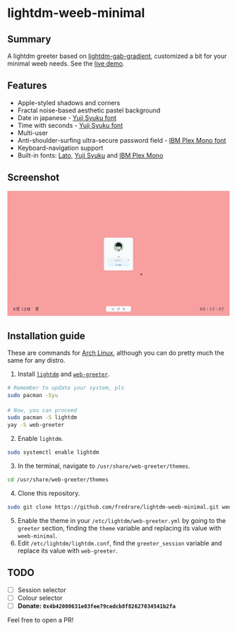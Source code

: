 # lightdm-weeb-minimal
## Summary
A lightdm greeter based on [lightdm-gab-gradient](https://github.com/GabrielTenma/lightdm-gab-gradient), customized a bit for your minimal weeb needs. See the [live demo](https://fredrare.github.io/lightdm-weeb-minimal).

## Features
- Apple-styled shadows and corners
- Fractal noise-based aesthetic pastel background
- Date in japanese - [Yuji Syuku font](https://fonts.google.com/specimen/Yuji+Syuku)
- Time with seconds - [Yuji Syuku font](https://fonts.google.com/specimen/Yuji+Syuku)
- Multi-user
- Anti-shoulder-surfing ultra-secure password field - [IBM Plex Mono font](https://fonts.google.com/specimen/IBM+Plex+Mono)
- Keyboard-navigation support
- Built-in fonts: [Lato](https://fonts.google.com/specimen/Lato), [Yuji Syuku](https://fonts.google.com/specimen/Yuji+Syuku) and [IBM Plex Mono](https://fonts.google.com/specimen/IBM+Plex+Mono)

## Screenshot
![Screenshot](demo.png "Live demo screenshot")

## Installation guide
These are commands for [Arch Linux](https://archlinux.org), although you can do pretty much the same for any distro.
1. Install  [`lightdm`](https://github.com/canonical/lightdm) and [`web-greeter`](https://github.com/JezerM/web-greeter).
```sh
# Remember to update your system, pls
sudo pacman -Syu

# Now, you can proceed
sudo pacman -S lightdm
yay -S web-greeter
```
2. Enable `lightdm`.
```sh
sudo systemctl enable lightdm
```
3. In the terminal, navigate to `/usr/share/web-greeter/themes`.
```sh
cd /usr/share/web-greeter/themes
```
4. Clone this repository.
```sh
sudo git clone https://github.com/fredrare/lightdm-weeb-minimal.git weeb-minimal
```
5. Enable the theme in your `/etc/lightdm/web-greeter.yml` by going to the `greeter` section, finding the `theme` variable and replacing its value with `weeb-minimal`.
6. Edit `/etc/lightdm/lightdm.conf`, find the `greeter_session` variable and replace its value with `web-greeter`.

## TODO
- [ ] Session selector
- [ ] Colour selector
- [ ] **Donate: `0x4b42000631e03fee79cedcb8f82627034541b2fa`**

Feel free to open a PR!